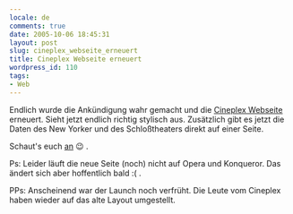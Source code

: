 ```yaml
---
locale: de
comments: true
date: 2005-10-06 18:45:31
layout: post
slug: cineplex_webseite_erneuert
title: Cineplex Webseite erneuert
wordpress_id: 110
tags:
- Web
---
```


Endlich wurde die Ankündigung wahr gemacht und die [Cineplex Webseite](http://www.cineplex.de)
erneuert. Sieht jetzt endlich richtig stylisch aus. Zusätzlich gibt es jetzt
die Daten des New Yorker und des Schloßtheaters direkt auf einer Seite.

Schaut's euch [an](http://www.cineplex.de/index.php?id=1729) :wink: .

Ps: Leider läuft die neue Seite (noch) nicht auf Opera und Konqueror. Das
ändert sich aber hoffentlich bald :( .

PPs: Anscheinend war der Launch noch verfrüht. Die Leute vom Cineplex haben
wieder auf das alte Layout umgestellt.
